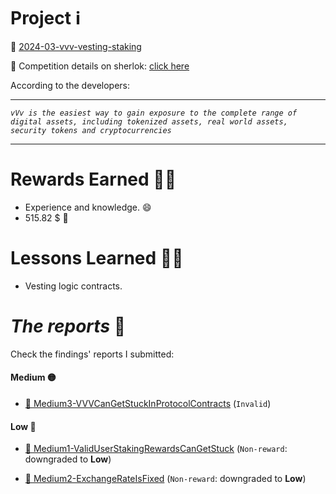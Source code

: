 # Project ℹ️

🔗 [2024-03-vvv-vesting-staking](https://github.com/sherlock-audit/2024-03-vvv-vesting-staking)

🔗 Competition details on sherlok: [click here](https://audits.sherlock.xyz/contests/278)

According to the developers:

---

_`vVv is the easiest way to gain exposure to the complete range of digital assets, including tokenized assets, real world assets, security tokens and cryptocurrencies`_

---

# Rewards Earned 💸🧠

- Experience and knowledge. 😄
- 515.82 $ 💸

# Lessons Learned 🧑‍💻

- Vesting logic contracts.

# _The reports_ 📝

Check the findings' reports I submitted:

#### Medium 🟡

- [🔗 Medium3-VVVCanGetStuckInProtocolContracts](./Medium/Medium3-VVVCanGetStuckInProtocolContracts.md) (`Invalid`)
 
#### Low 🔵

- [🔗 Medium1-ValidUserStakingRewardsCanGetStuck](./Medium/Medium1-ValidUserStakingRewardsCanGetStuck.md) (`Non-reward`: downgraded to **Low**)
  
- [🔗 Medium2-ExchangeRateIsFixed](./Medium/Medium2-ExchangeRateIsFixed.md) (`Non-reward`: downgraded to **Low**)

